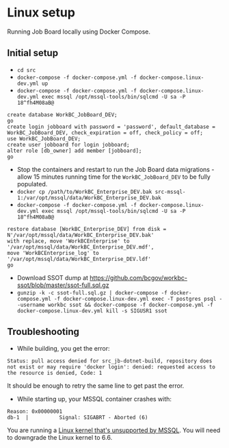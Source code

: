 # Linux setup

Running Job Board locally using Docker Compose.

## Initial setup
- `cd src`
- `docker-compose -f docker-compose.yml -f docker-compose.linux-dev.yml up`
- `docker-compose -f docker-compose.yml -f docker-compose.linux-dev.yml exec mssql /opt/mssql-tools/bin/sqlcmd -U sa -P 18^fh4M08aB@`
```
create database WorkBC_JobBoard_DEV;
go
create login jobboard with password = 'password', default_database = WorkBC_JobBoard_DEV, check_expiration = off, check_policy = off;
use WorkBC_JobBoard_DEV;
create user jobboard for login jobboard;
alter role [db_owner] add member [jobboard];
go
```
- Stop the containers and restart to run the Job Board data migrations - allow 15 minutes running time for the `WorkBC_JobBoard_DEV` to be fully populated.
- `docker cp /path/to/WorkBC_Enterprise_DEV.bak src-mssql-1:/var/opt/mssql/data/WorkBC_Enterprise_DEV.bak`
- `docker-compose -f docker-compose.yml -f docker-compose.linux-dev.yml exec mssql /opt/mssql-tools/bin/sqlcmd -U sa -P 18^fh4M08aB@`
```
restore database [WorkBC_Enterprise_DEV] from disk = N'/var/opt/mssql/data/WorkBC_Enterprise_DEV.bak'
with replace, move 'WorkBCEnterprise' to '/var/opt/mssql/data/WorkBC_Enterprise_DEV.mdf',
move 'WorkBCEnterprise_log' to '/var/opt/mssql/data/WorkBC_Enterprise_DEV.ldf'
go
```
- Download SSOT dump at https://github.com/bcgov/workbc-ssot/blob/master/ssot-full.sql.gz
- `gunzip -k -c ssot-full.sql.gz | docker-compose -f docker-compose.yml -f docker-compose.linux-dev.yml exec -T postgres psql --username workbc ssot && docker-compose -f docker-compose.yml -f docker-compose.linux-dev.yml kill -s SIGUSR1 ssot`

## Troubleshooting

- While building, you get the error:
```
Status: pull access denied for src_jb-dotnet-build, repository does not exist or may require 'docker login': denied: requested access to the resource is denied, Code: 1
```
It should be enough to retry the same line to get past the error.
- While starting up, your MSSQL container crashes with:
```
Reason: 0x00000001
db-1  |          Signal: SIGABRT - Aborted (6)
```
You are running a [Linux kernel that's unsupported by MSSQL](https://github.com/microsoft/mssql-docker/issues/868). You will need to downgrade the Linux kernel to 6.6.
